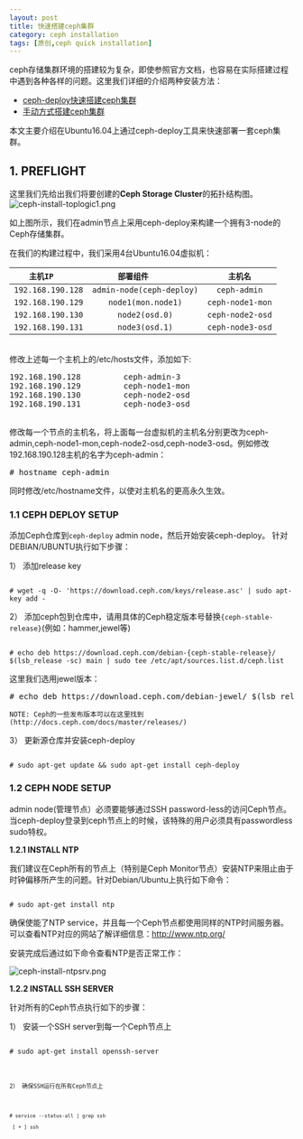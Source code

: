 ```yaml
--- 
layout: post
title: 快速搭建ceph集群
category: ceph installation
tags: [原创,ceph quick installation]
---
```


ceph存储集群环境的搭建较为复杂，即使参照官方文档，也容易在实际搭建过程中遇到各种各样的问题。这里我们详细的介绍两种安装方法：
* [ceph-deploy快速搭建ceph集群](https://mceph.github.io/ceph%20installation/2017/06/20/ceph-install-quick.html)
* [手动方式搭建ceph集群](https://mceph.github.io/ceph%20installation/2017/06/21/ceph-install-manual.html)

本文主要介绍在Ubuntu16.04上通过ceph-deploy工具来快速部署一套ceph集群。

## 1. PREFLIGHT

这里我们先给出我们将要创建的**Ceph Storage Cluster**的拓扑结构图。
![ceph-install-toplogic1.png](https://mceph.github.io/assets/images/2017/ceph-inst/ceph-inst-toplogic-1.png)

如上图所示，我们在admin节点上采用ceph-deploy来构建一个拥有3-node的Ceph存储集群。

在我们的构建过程中，我们采用4台Ubuntu16.04虚拟机：

|        ``主机IP``          |         ``部署组件``             |     ``主机名``      |
|:--------------------------:|:-------------------------------:|:------------------:|
| ``192.168.190.128``        | ``admin-node(ceph-deploy)``     |   ``ceph-admin``   |
| ``192.168.190.129``        | ``node1(mon.node1)``            |  ``ceph-node1-mon``|
| ``192.168.190.130``        | ``node2(osd.0)``                |  ``ceph-node2-osd``|
| ``192.168.190.131``        | ``node3(osd.1)``                |  ``ceph-node3-osd``|

<br />
修改上述每一个主机上的/etc/hosts文件，添加如下:
<pre>
192.168.190.128         ceph-admin-3
192.168.190.129         ceph-node1-mon
192.168.190.130         ceph-node2-osd
192.168.190.131         ceph-node3-osd
</pre>
<br />
修改每一个节点的主机名，将上面每一台虚拟机的主机名分别更改为ceph-admin,ceph-node1-mon,ceph-node2-osd,ceph-node3-osd。例如修改192.168.190.128主机的名字为ceph-admin：
<pre>
# hostname ceph-admin
</pre>
同时修改/etc/hostname文件，以使对主机名的更高永久生效。

### 1.1 CEPH DEPLOY SETUP
添加Ceph仓库到``ceph-deploy`` admin node，然后开始安装ceph-deploy。
针对DEBIAN/UBUNTU执行如下步骤：

1） 添加release key
<pre><code>
# wget -q -O- 'https://download.ceph.com/keys/release.asc' | sudo apt-key add -
</code></pre> 

2） 添加ceph包到仓库中，请用具体的Ceph稳定版本号替换``{ceph-stable-release}``(例如：hammer,jewel等)
<pre><code>
# echo deb https://download.ceph.com/debian-{ceph-stable-release}/ $(lsb_release -sc) main | sudo tee /etc/apt/sources.list.d/ceph.list
</code></pre>

这里我们选用jewel版本：
<pre>
# echo deb https://download.ceph.com/debian-jewel/ $(lsb_release -sc) main | sudo tee /etc/apt/sources.list.d/ceph.list
</pre>
``NOTE: Ceph的一些发布版本可以在这里找到(http://docs.ceph.com/docs/master/releases/)``

3） 更新源仓库并安装ceph-deploy
<pre><code>
# sudo apt-get update && sudo apt-get install ceph-deploy
</code></pre>


### 1.2 CEPH NODE SETUP
admin node(管理节点）必须要能够通过SSH password-less的访问Ceph节点。当ceph-deploy登录到ceph节点上的时候，该特殊的用户必须具有passwordless sudo特权。
<br />

**1.2.1 INSTALL NTP**

我们建议在Ceph所有的节点上（特别是Ceph Monitor节点）安装NTP来阻止由于时钟偏移所产生的问题。针对Debian/Ubuntu上执行如下命令：
<pre><code>
# sudo apt-get install ntp
</code></pre>

确保使能了NTP service，并且每一个Ceph节点都使用同样的NTP时间服务器。可以查看NTP对应的网站了解详细信息：http://www.ntp.org/

安装完成后通过如下命令查看NTP是否正常工作：

![ceph-install-ntpsrv.png](https://mceph.github.io/assets/images/2017/ceph-inst/ntp-service.png)
<br />

**1.2.2 INSTALL SSH SERVER**

针对所有的Ceph节点执行如下的步骤：

1）	安装一个SSH server到每一个Ceph节点上
<pre><code>
# sudo apt-get install openssh-server
</pre><code>

2） 确保SSH运行在所有Ceph节点上
<pre><code>
# service --status-all | grep ssh

 [ + ] ssh
</pre><code>